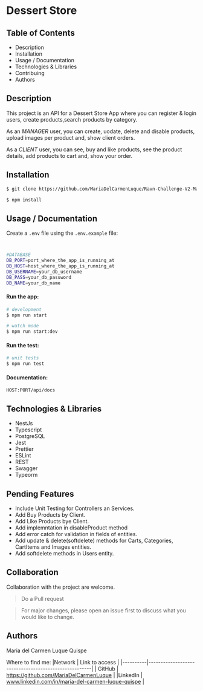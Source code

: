 # Dessert Store
## Table of Contents
- Description 
- Installation 
- Usage / Documentation 
- Technologies & Libraries 
- Contribuing 
- Authors 

## Description
This project is an API for a Dessert Store App where you can register & login users, create products,search products by category.

As an *MANAGER* user, you can create, uodate, delete and disable products, upload images per product and, show client orders.

As a *CLIENT* user, you can see, buy and like products, see the product details, add products to cart and, show your order.

## Installation
```bash
$ git clone https://github.com/MariaDelCarmenLuque/Ravn-Challenge-V2-Maria-Luque-Quispe.git
```
```bash
$ npm install
```
## Usage / Documentation
Create a `.env` file using the `.env.example` file:

```bash


#DATABASE
DB_PORT=port_where_the_app_is_running_at
DB_HOST=host_where_the_app_is_running_at
DB_USERNAME=your_db_username
DB_PASS=your_db_password
DB_NAME=your_db_name

```

#### Run the app:
```bash
# development
$ npm run start

# watch mode
$ npm run start:dev

```

#### Run the test:
```bash
# unit tests
$ npm run test

```
#### Documentation:

`HOST:PORT/api/docs`

## Technologies & Libraries
- NestJs
- Typescript
- PostgreSQL
- Jest
- Prettier
- ESLint
- REST 
- Swagger
- Typeorm
## Pending Features

- Include Unit Testing for Controllers an Services.
- Add Buy Products by Client.
- Add Like Products bye Client.
- Add implemntation in disableProduct method
- Add error catch for validation in fields of entities.
- Add update & delete(softdelete) methods for Carts, Categories, CartItems and Images entities.
- Add softdelete methods in Users entity.

## Collaboration
Collaboration with the project are welcome.

> Do a Pull request

> For major changes, please open an issue first to discuss what you would like to change.

## Authors
Maria del Carmen Luque Quispe

Where to find me:
|Network   |                     Link to access                   |
|----------|------------------------------------------------------|
| GitHub   |   https://github.com/MariaDelCarmenLuque             |
|LinkedIn  |   www.linkedin.com/in/maria-del-carmen-luque-quispe  |

